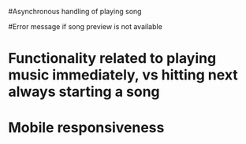 #Asynchronous handling of playing song

#Error message if song preview is not available

# Functionality related to playing music immediately, vs hitting next always starting a song

# Mobile responsiveness